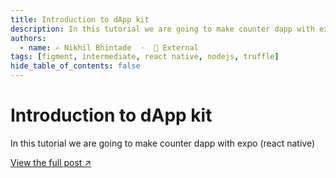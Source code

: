 ```yaml
---
title: Introduction to dApp kit
description: In this tutorial we are going to make counter dapp with expo (react native)
authors:
  - name: ✍️ Nikhil Bhintade  ·  🔗 External
tags: [figment, intermediate, react native, nodejs, truffle]
hide_table_of_contents: false
---
```


# Introduction to dApp kit

In this tutorial we are going to make counter dapp with expo (react native)

[View the full post ↗️](https://learn.figment.io/tutorials/introduction-to-dappkit)

<!--truncate-->
